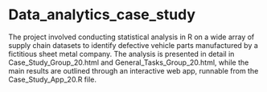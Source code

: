 # Data_analytics_case_study
The project involved conducting statistical analysis in R on a wide array of supply chain datasets to identify defective vehicle parts manufactured by a fictitious sheet metal company. The analysis is presented in detail in Case_Study_Group_20.html and General_Tasks_Group_20.html, while the main results are outlined through an interactive web app, runnable from the Case_Study_App_20.R file.
